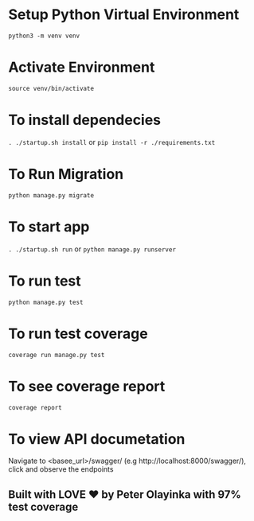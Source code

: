 # Setup Python Virtual Environment

`python3 -m venv venv `

# Activate Environment

`source venv/bin/activate`

# To install dependecies

`. ./startup.sh install` or `pip install -r ./requirements.txt`

# To Run Migration

`python manage.py migrate`

# To start app

`. ./startup.sh run` or `python manage.py runserver`

# To run test

`python manage.py test`

# To run test coverage

`coverage run manage.py test`

# To see coverage report

`coverage report`

# To view API  documetation

Navigate to <basee_url>/swagger/ (e.g http://localhost:8000/swagger/), click and observe the endpoints

## Built with LOVE ❤ by Peter Olayinka with 97% test coverage
